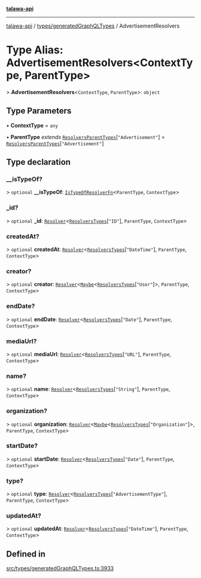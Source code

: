 [**talawa-api**](../../../README.md)

***

[talawa-api](../../../modules.md) / [types/generatedGraphQLTypes](../README.md) / AdvertisementResolvers

# Type Alias: AdvertisementResolvers\<ContextType, ParentType\>

\> **AdvertisementResolvers**\<`ContextType`, `ParentType`\>: `object`

## Type Parameters

• **ContextType** = `any`

• **ParentType** *extends* [`ResolversParentTypes`](ResolversParentTypes.md)\[`"Advertisement"`\] = [`ResolversParentTypes`](ResolversParentTypes.md)\[`"Advertisement"`\]

## Type declaration

### \_\_isTypeOf?

\> `optional` **\_\_isTypeOf**: [`IsTypeOfResolverFn`](IsTypeOfResolverFn.md)\<`ParentType`, `ContextType`\>

### \_id?

\> `optional` **\_id**: [`Resolver`](Resolver.md)\<[`ResolversTypes`](ResolversTypes.md)\[`"ID"`\], `ParentType`, `ContextType`\>

### createdAt?

\> `optional` **createdAt**: [`Resolver`](Resolver.md)\<[`ResolversTypes`](ResolversTypes.md)\[`"DateTime"`\], `ParentType`, `ContextType`\>

### creator?

\> `optional` **creator**: [`Resolver`](Resolver.md)\<[`Maybe`](Maybe.md)\<[`ResolversTypes`](ResolversTypes.md)\[`"User"`\]\>, `ParentType`, `ContextType`\>

### endDate?

\> `optional` **endDate**: [`Resolver`](Resolver.md)\<[`ResolversTypes`](ResolversTypes.md)\[`"Date"`\], `ParentType`, `ContextType`\>

### mediaUrl?

\> `optional` **mediaUrl**: [`Resolver`](Resolver.md)\<[`ResolversTypes`](ResolversTypes.md)\[`"URL"`\], `ParentType`, `ContextType`\>

### name?

\> `optional` **name**: [`Resolver`](Resolver.md)\<[`ResolversTypes`](ResolversTypes.md)\[`"String"`\], `ParentType`, `ContextType`\>

### organization?

\> `optional` **organization**: [`Resolver`](Resolver.md)\<[`Maybe`](Maybe.md)\<[`ResolversTypes`](ResolversTypes.md)\[`"Organization"`\]\>, `ParentType`, `ContextType`\>

### startDate?

\> `optional` **startDate**: [`Resolver`](Resolver.md)\<[`ResolversTypes`](ResolversTypes.md)\[`"Date"`\], `ParentType`, `ContextType`\>

### type?

\> `optional` **type**: [`Resolver`](Resolver.md)\<[`ResolversTypes`](ResolversTypes.md)\[`"AdvertisementType"`\], `ParentType`, `ContextType`\>

### updatedAt?

\> `optional` **updatedAt**: [`Resolver`](Resolver.md)\<[`ResolversTypes`](ResolversTypes.md)\[`"DateTime"`\], `ParentType`, `ContextType`\>

## Defined in

[src/types/generatedGraphQLTypes.ts:3933](https://github.com/PalisadoesFoundation/talawa-api/blob/039b0f127fb8caa46d57186ab4b3bb27fe150903/src/types/generatedGraphQLTypes.ts#L3933)
